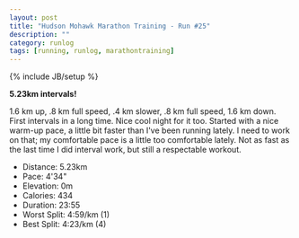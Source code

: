 ```yaml
---
layout: post
title: "Hudson Mohawk Marathon Training - Run #25"
description: ""
category: runlog
tags: [running, runlog, marathontraining]
---
```

{% include JB/setup %}

**5.23km intervals!**

1.6 km up, .8 km full speed, .4 km slower, .8 km full speed, 1.6 km down.
First intervals in a long time. Nice cool night for it too.
Started with a nice warm-up pace, a little bit faster than I've
been running lately. I need to work on that; my comfortable pace is a
little too comfortable lately. Not as fast as the last time I did interval
work, but still a respectable workout.

+ Distance: 5.23km
+ Pace: 4'34"
+ Elevation: 0m
+ Calories: 434
+ Duration: 23:55
+ Worst Split: 4:59/km (1)
+ Best Split: 4:23/km (4)
